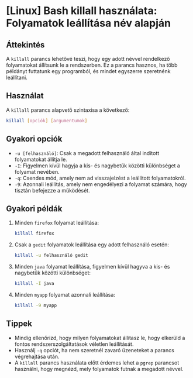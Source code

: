 # [Linux] Bash killall használata: Folyamatok leállítása név alapján

## Áttekintés
A `killall` parancs lehetővé teszi, hogy egy adott névvel rendelkező folyamatokat állítsunk le a rendszerben. Ez a parancs hasznos, ha több példányt futtatunk egy programból, és mindet egyszerre szeretnénk leállítani.

## Használat
A `killall` parancs alapvető szintaxisa a következő:

```bash
killall [opciók] [argumentumok]
```

## Gyakori opciók
- `-u [felhasználó]`: Csak a megadott felhasználó által indított folyamatokat állítja le.
- `-I`: Figyelmen kívül hagyja a kis- és nagybetűk közötti különbséget a folyamat nevében.
- `-q`: Csendes mód, amely nem ad visszajelzést a leállított folyamatokról.
- `-9`: Azonnali leállítás, amely nem engedélyezi a folyamat számára, hogy tisztán befejezze a működését.

## Gyakori példák
1. Minden `firefox` folyamat leállítása:
   ```bash
   killall firefox
   ```

2. Csak a `gedit` folyamatok leállítása egy adott felhasználó esetén:
   ```bash
   killall -u felhasználó gedit
   ```

3. Minden `java` folyamat leállítása, figyelmen kívül hagyva a kis- és nagybetűk közötti különbséget:
   ```bash
   killall -I java
   ```

4. Minden `myapp` folyamat azonnali leállítása:
   ```bash
   killall -9 myapp
   ```

## Tippek
- Mindig ellenőrizd, hogy milyen folyamatokat állítasz le, hogy elkerüld a fontos rendszerszolgáltatások véletlen leállítását.
- Használj `-q` opciót, ha nem szeretnél zavaró üzeneteket a parancs végrehajtása után.
- A `killall` parancs használata előtt érdemes lehet a `pgrep` parancsot használni, hogy megnézd, mely folyamatok futnak a megadott névvel.
